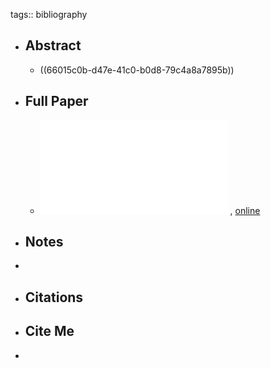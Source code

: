tags:: bibliography

- ## Abstract
	- ((66015c0b-d47e-41c0-b0d8-79c4a8a7895b))
- ## Full Paper
	- ![local copy](../assets/izu_mirolo_20_preprint_1711365114216_0.pdf) , [online](https://air.uniud.it/bitstream/11390/1188015/5/izu_mirolo_20_preprint.pdf)
- ## Notes
-
- ## Citations
- ## Cite Me
-